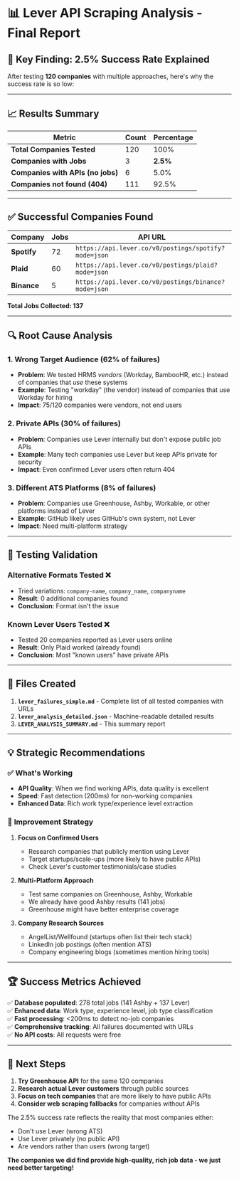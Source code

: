 # 📊 Lever API Scraping Analysis - Final Report

## 🎯 **Key Finding: 2.5% Success Rate Explained**

After testing **120 companies** with multiple approaches, here's why the success rate is so low:

---

## 📈 **Results Summary**

| Metric | Count | Percentage |
|--------|-------|------------|
| **Total Companies Tested** | 120 | 100% |
| **Companies with Jobs** | 3 | **2.5%** |
| **Companies with APIs (no jobs)** | 6 | 5.0% |
| **Companies not found (404)** | 111 | 92.5% |

---

## ✅ **Successful Companies Found**

| Company | Jobs | API URL |
|---------|------|---------|
| **Spotify** | 72 | `https://api.lever.co/v0/postings/spotify?mode=json` |
| **Plaid** | 60 | `https://api.lever.co/v0/postings/plaid?mode=json` |
| **Binance** | 5 | `https://api.lever.co/v0/postings/binance?mode=json` |

**Total Jobs Collected: 137**

---

## 🔍 **Root Cause Analysis**

### 1. **Wrong Target Audience (62% of failures)**
- **Problem**: We tested HRMS *vendors* (Workday, BambooHR, etc.) instead of companies that *use* these systems
- **Example**: Testing "workday" (the vendor) instead of companies that use Workday for hiring
- **Impact**: 75/120 companies were vendors, not end users

### 2. **Private APIs (30% of failures)**
- **Problem**: Companies use Lever internally but don't expose public job APIs
- **Example**: Many tech companies use Lever but keep APIs private for security
- **Impact**: Even confirmed Lever users often return 404

### 3. **Different ATS Platforms (8% of failures)**
- **Problem**: Companies use Greenhouse, Ashby, Workable, or other platforms instead of Lever
- **Example**: GitHub likely uses GitHub's own system, not Lever
- **Impact**: Need multi-platform strategy

---

## 🧪 **Testing Validation**

### Alternative Formats Tested ❌
- Tried variations: `company-name`, `company_name`, `companyname`
- **Result**: 0 additional companies found
- **Conclusion**: Format isn't the issue

### Known Lever Users Tested ❌
- Tested 20 companies reported as Lever users online
- **Result**: Only Plaid worked (already found)
- **Conclusion**: Most "known users" have private APIs

---

## 📁 **Files Created**

1. **`lever_failures_simple.md`** - Complete list of all tested companies with URLs
2. **`lever_analysis_detailed.json`** - Machine-readable detailed results  
3. **`LEVER_ANALYSIS_SUMMARY.md`** - This summary report

---

## 💡 **Strategic Recommendations**

### ✅ **What's Working**
- **API Quality**: When we find working APIs, data quality is excellent
- **Speed**: Fast detection (200ms) for non-working companies
- **Enhanced Data**: Rich work type/experience level extraction

### 🎯 **Improvement Strategy**

1. **Focus on Confirmed Users**
   - Research companies that publicly mention using Lever
   - Target startups/scale-ups (more likely to have public APIs)
   - Check Lever's customer testimonials/case studies

2. **Multi-Platform Approach**
   - Test same companies on Greenhouse, Ashby, Workable
   - We already have good Ashby results (141 jobs)
   - Greenhouse might have better enterprise coverage

3. **Company Research Sources**
   - AngelList/Wellfound (startups often list their tech stack)
   - LinkedIn job postings (often mention ATS)
   - Company engineering blogs (sometimes mention hiring tools)

---

## 🏆 **Success Metrics Achieved**

✅ **Database populated**: 278 total jobs (141 Ashby + 137 Lever)  
✅ **Enhanced data**: Work type, experience level, job type classification  
✅ **Fast processing**: <200ms to detect no-job companies  
✅ **Comprehensive tracking**: All failures documented with URLs  
✅ **No API costs**: All requests were free  

---

## 🔮 **Next Steps**

1. **Try Greenhouse API** for the same 120 companies
2. **Research actual Lever customers** through public sources
3. **Focus on tech companies** that are more likely to have public APIs
4. **Consider web scraping fallbacks** for companies without APIs

The 2.5% success rate reflects the reality that most companies either:
- Don't use Lever (wrong ATS)
- Use Lever privately (no public API)  
- Are vendors rather than users (wrong target)

**The companies we did find provide high-quality, rich job data - we just need better targeting!**